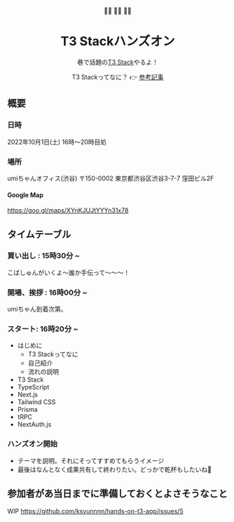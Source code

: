 <p align="center">
🏋️‍♀️ 🏋️‍♀️ 🏋️‍♀️
</p>

<h1 align="center">
  T3 Stackハンズオン
</h1>

<p align="center">
  巷で話題の<a rel="noopener noreferrer" target="_blank" href="https://init.tips">T3 Stack</a>やるよ！
</p>

<p align="center">
  T3 Stackってなに？ 👉 <a rel="noopener noreferrer" target="_blank" href="https://zenn.dev/mikinovation/articles/20220911-t3-stack">参考記事</a>
</p>

## 概要

### 日時
2022年10月1日(土) 16時〜20時目処
### 場所
umiちゃんオフィス(渋谷)
〒150-0002 東京都渋谷区渋谷3-7-7 窪田ビル2F
#### Google Map
https://goo.gl/maps/XYnKJUJtYYYn31x78

## タイムテーブル

### 買い出し : 15時30分 ~ 
こばしゅんがいくよ〜誰か手伝って〜〜〜！

### 開場、挨拶 : 16時00分 ~
umiちゃん到着次第。

### スタート: 16時20分 ~

- はじめに
    - T3 Stackってなに
    - 自己紹介
    - 流れの説明
- T3 Stack
- TypeScript
- Next.js
- Tailwind CSS
- Prisma
- tRPC
- NextAuth.js

### ハンズオン開始

- テーマを説明。それにそってすすめてもらうイメージ
- 最後はなんとなく成果共有して終わりたい。どっかで乾杯もしたいね🍻

## 参加者があ当日までに準備しておくとよさそうなこと

WIP
https://github.com/ksyunnnn/hands-on-t3-app/issues/5

